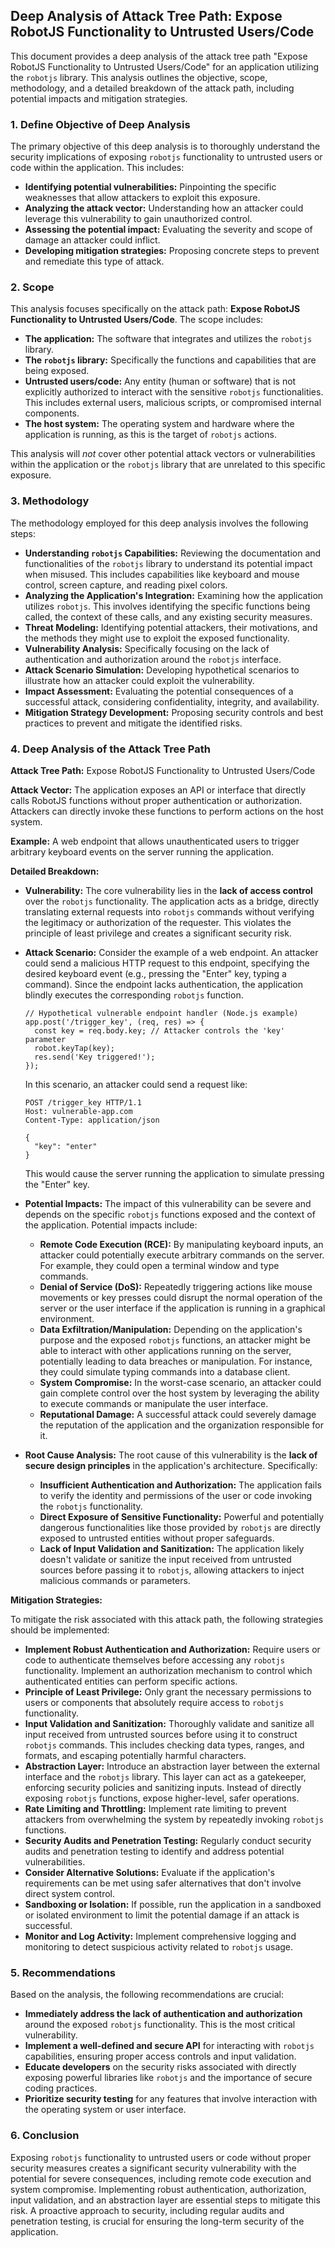 ## Deep Analysis of Attack Tree Path: Expose RobotJS Functionality to Untrusted Users/Code

This document provides a deep analysis of the attack tree path "Expose RobotJS Functionality to Untrusted Users/Code" for an application utilizing the `robotjs` library. This analysis outlines the objective, scope, methodology, and a detailed breakdown of the attack path, including potential impacts and mitigation strategies.

### 1. Define Objective of Deep Analysis

The primary objective of this deep analysis is to thoroughly understand the security implications of exposing `robotjs` functionality to untrusted users or code within the application. This includes:

* **Identifying potential vulnerabilities:**  Pinpointing the specific weaknesses that allow attackers to exploit this exposure.
* **Analyzing the attack vector:**  Understanding how an attacker could leverage this vulnerability to gain unauthorized control.
* **Assessing the potential impact:**  Evaluating the severity and scope of damage an attacker could inflict.
* **Developing mitigation strategies:**  Proposing concrete steps to prevent and remediate this type of attack.

### 2. Scope

This analysis focuses specifically on the attack path: **Expose RobotJS Functionality to Untrusted Users/Code**. The scope includes:

* **The application:**  The software that integrates and utilizes the `robotjs` library.
* **The `robotjs` library:**  Specifically the functions and capabilities that are being exposed.
* **Untrusted users/code:**  Any entity (human or software) that is not explicitly authorized to interact with the sensitive `robotjs` functionalities. This includes external users, malicious scripts, or compromised internal components.
* **The host system:** The operating system and hardware where the application is running, as this is the target of `robotjs` actions.

This analysis will *not* cover other potential attack vectors or vulnerabilities within the application or the `robotjs` library that are unrelated to this specific exposure.

### 3. Methodology

The methodology employed for this deep analysis involves the following steps:

* **Understanding `robotjs` Capabilities:**  Reviewing the documentation and functionalities of the `robotjs` library to understand its potential impact when misused. This includes capabilities like keyboard and mouse control, screen capture, and reading pixel colors.
* **Analyzing the Application's Integration:** Examining how the application utilizes `robotjs`. This involves identifying the specific functions being called, the context of these calls, and any existing security measures.
* **Threat Modeling:**  Identifying potential attackers, their motivations, and the methods they might use to exploit the exposed functionality.
* **Vulnerability Analysis:**  Specifically focusing on the lack of authentication and authorization around the `robotjs` interface.
* **Attack Scenario Simulation:**  Developing hypothetical scenarios to illustrate how an attacker could exploit the vulnerability.
* **Impact Assessment:**  Evaluating the potential consequences of a successful attack, considering confidentiality, integrity, and availability.
* **Mitigation Strategy Development:**  Proposing security controls and best practices to prevent and mitigate the identified risks.

### 4. Deep Analysis of the Attack Tree Path

**Attack Tree Path:** Expose RobotJS Functionality to Untrusted Users/Code

**Attack Vector:** The application exposes an API or interface that directly calls RobotJS functions without proper authentication or authorization. Attackers can directly invoke these functions to perform actions on the host system.

**Example:** A web endpoint that allows unauthenticated users to trigger arbitrary keyboard events on the server running the application.

**Detailed Breakdown:**

* **Vulnerability:** The core vulnerability lies in the **lack of access control** over the `robotjs` functionality. The application acts as a bridge, directly translating external requests into `robotjs` commands without verifying the legitimacy or authorization of the requester. This violates the principle of least privilege and creates a significant security risk.

* **Attack Scenario:** Consider the example of a web endpoint. An attacker could send a malicious HTTP request to this endpoint, specifying the desired keyboard event (e.g., pressing the "Enter" key, typing a command). Since the endpoint lacks authentication, the application blindly executes the corresponding `robotjs` function.

    ```
    // Hypothetical vulnerable endpoint handler (Node.js example)
    app.post('/trigger_key', (req, res) => {
      const key = req.body.key; // Attacker controls the 'key' parameter
      robot.keyTap(key);
      res.send('Key triggered!');
    });
    ```

    In this scenario, an attacker could send a request like:

    ```
    POST /trigger_key HTTP/1.1
    Host: vulnerable-app.com
    Content-Type: application/json

    {
      "key": "enter"
    }
    ```

    This would cause the server running the application to simulate pressing the "Enter" key.

* **Potential Impacts:** The impact of this vulnerability can be severe and depends on the specific `robotjs` functions exposed and the context of the application. Potential impacts include:

    * **Remote Code Execution (RCE):**  By manipulating keyboard inputs, an attacker could potentially execute arbitrary commands on the server. For example, they could open a terminal window and type commands.
    * **Denial of Service (DoS):**  Repeatedly triggering actions like mouse movements or key presses could disrupt the normal operation of the server or the user interface if the application is running in a graphical environment.
    * **Data Exfiltration/Manipulation:**  Depending on the application's purpose and the exposed `robotjs` functions, an attacker might be able to interact with other applications running on the server, potentially leading to data breaches or manipulation. For instance, they could simulate typing commands into a database client.
    * **System Compromise:**  In the worst-case scenario, an attacker could gain complete control over the host system by leveraging the ability to execute commands or manipulate the user interface.
    * **Reputational Damage:**  A successful attack could severely damage the reputation of the application and the organization responsible for it.

* **Root Cause Analysis:** The root cause of this vulnerability is the **lack of secure design principles** in the application's architecture. Specifically:

    * **Insufficient Authentication and Authorization:** The application fails to verify the identity and permissions of the user or code invoking the `robotjs` functionality.
    * **Direct Exposure of Sensitive Functionality:**  Powerful and potentially dangerous functionalities like those provided by `robotjs` are directly exposed to untrusted entities without proper safeguards.
    * **Lack of Input Validation and Sanitization:** The application likely doesn't validate or sanitize the input received from untrusted sources before passing it to `robotjs`, allowing attackers to inject malicious commands or parameters.

**Mitigation Strategies:**

To mitigate the risk associated with this attack path, the following strategies should be implemented:

* **Implement Robust Authentication and Authorization:**  Require users or code to authenticate themselves before accessing any `robotjs` functionality. Implement an authorization mechanism to control which authenticated entities can perform specific actions.
* **Principle of Least Privilege:** Only grant the necessary permissions to users or components that absolutely require access to `robotjs` functionality.
* **Input Validation and Sanitization:**  Thoroughly validate and sanitize all input received from untrusted sources before using it to construct `robotjs` commands. This includes checking data types, ranges, and formats, and escaping potentially harmful characters.
* **Abstraction Layer:**  Introduce an abstraction layer between the external interface and the `robotjs` library. This layer can act as a gatekeeper, enforcing security policies and sanitizing inputs. Instead of directly exposing `robotjs` functions, expose higher-level, safer operations.
* **Rate Limiting and Throttling:** Implement rate limiting to prevent attackers from overwhelming the system by repeatedly invoking `robotjs` functions.
* **Security Audits and Penetration Testing:** Regularly conduct security audits and penetration testing to identify and address potential vulnerabilities.
* **Consider Alternative Solutions:** Evaluate if the application's requirements can be met using safer alternatives that don't involve direct system control.
* **Sandboxing or Isolation:** If possible, run the application in a sandboxed or isolated environment to limit the potential damage if an attack is successful.
* **Monitor and Log Activity:** Implement comprehensive logging and monitoring to detect suspicious activity related to `robotjs` usage.

### 5. Recommendations

Based on the analysis, the following recommendations are crucial:

* **Immediately address the lack of authentication and authorization** around the exposed `robotjs` functionality. This is the most critical vulnerability.
* **Implement a well-defined and secure API** for interacting with `robotjs` capabilities, ensuring proper access controls and input validation.
* **Educate developers** on the security risks associated with directly exposing powerful libraries like `robotjs` and the importance of secure coding practices.
* **Prioritize security testing** for any features that involve interaction with the operating system or user interface.

### 6. Conclusion

Exposing `robotjs` functionality to untrusted users or code without proper security measures creates a significant security vulnerability with the potential for severe consequences, including remote code execution and system compromise. Implementing robust authentication, authorization, input validation, and an abstraction layer are essential steps to mitigate this risk. A proactive approach to security, including regular audits and penetration testing, is crucial for ensuring the long-term security of the application.